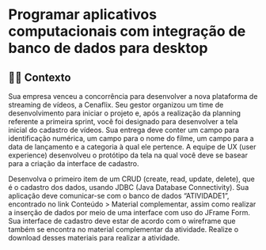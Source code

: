 # Programar aplicativos computacionais com integração de banco de dados para desktop 
## 🧑‍🏫 Contexto
Sua empresa venceu a concorrência para desenvolver a nova plataforma de streaming de vídeos, a Cenaflix. Seu gestor organizou um time de desenvolvimento para iniciar o projeto e, após a realização da planning referente a primeira sprint, você foi designado para desenvolver a tela inicial do cadastro de vídeos. Sua entrega deve conter um campo para identificação numérica, um campo para o nome do filme, um campo para a data de lançamento e a categoria à qual ele pertence. A equipe de UX (user experience) desenvolveu o protótipo da tela na qual você deve se basear para a criação da interface de cadastro.

Desenvolva o primeiro item de um CRUD (create, read, update, delete), que é o cadastro dos dados, usando JDBC (Java Database Connectivity). Sua aplicação deve comunicar-se com o banco de dados “ATIVIDADE1”, encontrado no link Conteúdo > Material complementar, assim como realizar a inserção de dados por meio de uma interface com uso do JFrame Form. Sua interface de cadastro deve estar de acordo com o wireframe que também se encontra no material complementar da atividade. Realize o download desses materiais para realizar a atividade.
